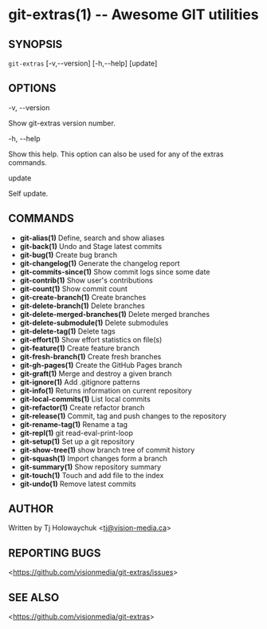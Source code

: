 git-extras(1) -- Awesome GIT utilities
=================================

## SYNOPSIS

`git-extras` [-v,--version] [-h,--help] [update]

## OPTIONS

  -v, --version

  Show git-extras version number.

  -h, --help

  Show this help. This option can also be used for any of the extras commands.

  update

  Self update.

## COMMANDS

   - **git-alias(1)** Define, search and show aliases
   - **git-back(1)** Undo and Stage latest commits
   - **git-bug(1)** Create bug branch
   - **git-changelog(1)** Generate the changelog report
   - **git-commits-since(1)** Show commit logs since some date
   - **git-contrib(1)** Show user's contributions
   - **git-count(1)** Show commit count
   - **git-create-branch(1)** Create branches
   - **git-delete-branch(1)** Delete branches
   - **git-delete-merged-branches(1)** Delete merged branches
   - **git-delete-submodule(1)** Delete submodules
   - **git-delete-tag(1)** Delete tags
   - **git-effort(1)** Show effort statistics on file(s)
   - **git-feature(1)** Create feature branch
   - **git-fresh-branch(1)** Create fresh branches
   - **git-gh-pages(1)** Create the GitHub Pages branch
   - **git-graft(1)** Merge and destroy a given branch
   - **git-ignore(1)** Add .gitignore patterns
   - **git-info(1)** Returns information on current repository
   - **git-local-commits(1)** List local commits
   - **git-refactor(1)** Create refactor branch
   - **git-release(1)** Commit, tag and push changes to the repository
   - **git-rename-tag(1)** Rename a tag
   - **git-repl(1)** git read-eval-print-loop
   - **git-setup(1)** Set up a git repository
   - **git-show-tree(1)** show branch tree of commit history
   - **git-squash(1)** Import changes form a branch
   - **git-summary(1)** Show repository summary
   - **git-touch(1)** Touch and add file to the index
   - **git-undo(1)** Remove latest commits

## AUTHOR

Written by Tj Holowaychuk &lt;<tj@vision-media.ca>&gt;

## REPORTING BUGS

&lt;<https://github.com/visionmedia/git-extras/issues>&gt;

## SEE ALSO

&lt;<https://github.com/visionmedia/git-extras>&gt;
